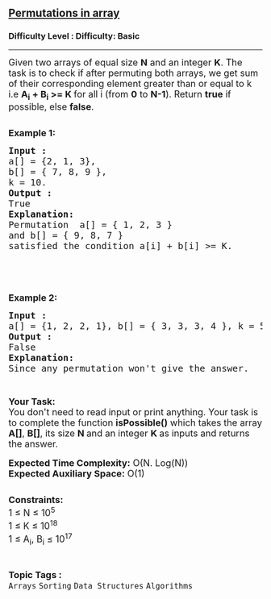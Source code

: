 <h2><a href="https://www.geeksforgeeks.org/problems/permutations-in-array1747/1?itm_source=geeksforgeeks&itm_medium=article&itm_campaign=practice_card">Permutations in array</a></h2><h3>Difficulty Level : Difficulty: Basic</h3><hr><div class="problems_problem_content__Xm_eO" bis_skin_checked="1"><p><span style="font-size:18px">Given two arrays of equal size <strong>N</strong> and an integer <strong>K</strong>. The task is to check if after permuting both arrays, we get sum of their corresponding element greater than or equal to k i.e <strong>A<sub>i</sub> + B<sub>i</sub> &gt;= K </strong>for all i (from <strong>0</strong> to <strong>N-1</strong>). Return <strong>true</strong> if possible, else <strong>false</strong>.</span><br>
&nbsp;</p>

<p><span style="font-size:18px"><strong>Example 1:</strong></span></p>

<pre><span style="font-size:18px"><strong>Input : 
</strong>a[] = {2, 1, 3}, 
b[] = { 7, 8, 9 }, 
k = 10. 
<strong>Output : 
</strong>True
<strong>Explanation:</strong>
Permutation  a[] = { 1, 2, 3 } 
and b[] = { 9, 8, 7 } 
satisfied the condition a[i] + b[i] &gt;= K.

</span>
</pre>

<p>&nbsp;</p>

<p><strong><span style="font-size:18px">Example 2:</span></strong></p>

<pre><span style="font-size:18px"><strong>Input : </strong>
a[] = {1, 2, 2, 1}, b[] = { 3, 3, 3, 4 }, k = 5.
<strong>Output : </strong>
False</span>
<span style="font-size:18px"><strong>Explanation:</strong></span>
<span style="font-size:18px">Since any permutation won't give the answer.</span></pre>

<p>&nbsp;</p>

<p><span style="font-size:18px"><strong>Your Task:&nbsp;&nbsp;</strong><br>
You don't need to read input or print anything. Your task is to complete the function&nbsp;<strong>isPossible()</strong>&nbsp;which takes the array <strong>A[]</strong>, <strong>B[]</strong>, its size <strong>N </strong>and an integer <strong>K </strong>as inputs and returns the answer.</span><br>
<br>
<span style="font-size:18px"><strong>Expected Time Complexity:</strong> O(N. Log(N))<br>
<strong>Expected Auxiliary Space:</strong> O(1)</span><br>
&nbsp;</p>

<p><span style="font-size:18px"><strong>Constraints:</strong><br>
1 ≤ N ≤ 10<sup>5</sup></span><br>
<span style="font-size:18px">1&nbsp;≤ K ≤ 10<sup>18 </sup><br>
1&nbsp;≤ A<sub>i</sub>, B<sub>i</sub>&nbsp;≤ 10<sup>17</sup></span></p>
</div><br><p><span style=font-size:18px><strong>Topic Tags : </strong><br><code>Arrays</code>&nbsp;<code>Sorting</code>&nbsp;<code>Data Structures</code>&nbsp;<code>Algorithms</code>&nbsp;